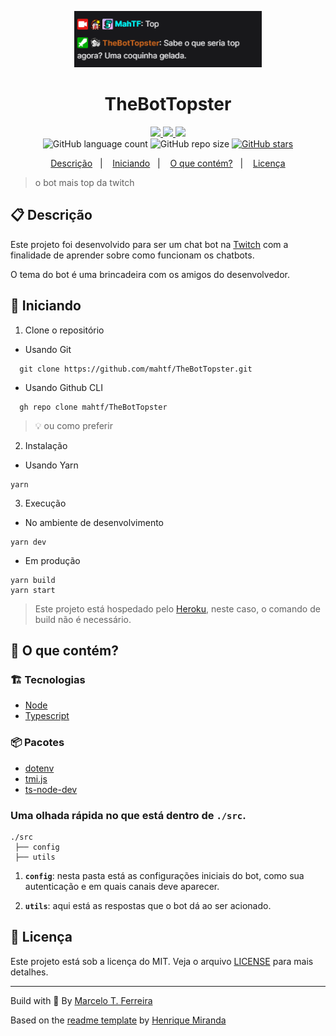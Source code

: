 <p align="center">
  <img
  alt="Imagem com fundo preto onde há uma interação de conversa entre dois usuários, o primeiro usuário possue os símbolos de 'Emissor', 'Inscrito no canal' (onde é uma pessoa com a mão no rosto colorido e com uma estrela amarela em cima) e um 'Glitchcon 2020' (onde é um dinossauro azul num fundo rosa), tendo seu nick, MahTF, escrito na cor ciano, falando Top e a outra interação é o bot com as insígnias de 'Moderador' (onde é uma espada branca no fundo verde) e 'Inscrito no canal' (onde é uma pessoa em preto e branco fazendo um sinal de coração com a mão), o nome do bot em laranja, TheBotTopster, dizendo: 'Sabe o que seria top agora? Uma coquinha gelada.'"
  src="ExempleImage.png"
  width="300"
  />
</p>
<h1 align="center">
  TheBotTopster
</h1>

<!-- Badges -->
<p align="center">
  <!-- if your  -->
  <a href="https://github.com/mahtf/TheBotTopster/graphs/commit-activity" alt="Maintenance">
    <img src="https://img.shields.io/badge/Maintained%3F-yes-1EAE72.svg" />
  </a>

  <!-- License -->
  <a href="./LICENSE" alt="License: MIT">
    <img src="https://img.shields.io/badge/License-MIT-1EAE72.svg" />
  </a>

  <!-- codefactor -->
  <a href="https://www.codefactor.io/repository/github/mahtf/TheBotTopster" alt="CodeFactor">
    <img src="https://www.codefactor.io/repository/github/mahtf/TheBotTopster/badge" />
  </a>

  <br/>

  <img alt="GitHub language count" src="https://img.shields.io/github/languages/count/mahtf/TheBotTopster?color=blue">

  <!-- GitHub repo size -->
  <img alt="GitHub repo size" src="https://img.shields.io/github/repo-size/mahtf/TheBotTopster">

  <!-- Social -->  
  <a href="https://github.com/mahtf/TheBotTopster/stargazers">
    <img alt="GitHub stars" src="https://img.shields.io/github/stars/mahtf/TheBotTopster?style=social">
  </a>

  <!-- more badges here -> https://gist.github.com/tterb/982ae14a9307b80117dbf49f624ce0e8 -->
</p>

<!-- summary -->
<p align="center">
  <a href="#clipboard-descrição">Descrição</a>&nbsp;&nbsp;&nbsp;|&nbsp;&nbsp;&nbsp;
  <a href="#rocket-iniciando">Iniciando</a>&nbsp;&nbsp;&nbsp;|&nbsp;&nbsp;&nbsp;
  <a href="#-o-que-contém">O que contém?</a>&nbsp;&nbsp;&nbsp;|&nbsp;&nbsp;&nbsp;
  <a href="#memo-licença">Licença</a>
</p>

> o bot mais top da twitch

## :clipboard: Descrição
Este projeto foi desenvolvido para ser um chat bot na [Twitch](https://twitch.tv) com a finalidade de aprender sobre como funcionam os chatbots.

O tema do bot é uma brincadeira com os amigos do desenvolvedor. 

## :rocket: Iniciando

1. Clone o repositório 

  - Usando Git
```shell
  git clone https://github.com/mahtf/TheBotTopster.git
```
  - Usando Github CLI
```shell
  gh repo clone mahtf/TheBotTopster
```
  > :bulb: ou como preferir

2. Instalação

  - Usando Yarn
  ```shell
  yarn
  ```

3. Execução

  - No ambiente de desenvolvimento
  ```shell
  yarn dev
  ```
  - Em produção
  ```shell
  yarn build
  yarn start
  ```
  > Este projeto está hospedado pelo [Heroku](heroku.com), neste caso, o comando de build não é necessário.


## 🧐 O que contém?

### :building_construction: Tecnologias
- [Node](https://nodejs.org/en/)
- [Typescript](https://www.typescriptlang.org)

### :package: Pacotes
- [dotenv](https://www.npmjs.com/package/dotenv)
- [tmi.js](https://www.npmjs.com/package/tmi.js)
- [ts-node-dev](https://www.npmjs.com/package/ts-node-dev)

### Uma olhada rápida no que está dentro de `./src`.

    ./src
     ├── config
     ├── utils

1.  **`config`**: nesta pasta está as configurações iniciais do bot, como sua autenticação e em quais canais deve aparecer.

2.  **`utils`**: aqui está as respostas que o bot dá ao ser acionado.

## :memo: Licença

Este projeto está sob a licença do MIT. Veja o arquivo [LICENSE](LICENSE) para mais detalhes.

---

Build with 💙 By [Marcelo T. Ferreira](https://github.com/MahTF/)

Based on the [readme template](https://gist.github.com/henry-ns/a00234378353d9ca43e1bfe043202192) by [Henrique Miranda](http://thehenry.dev/)
